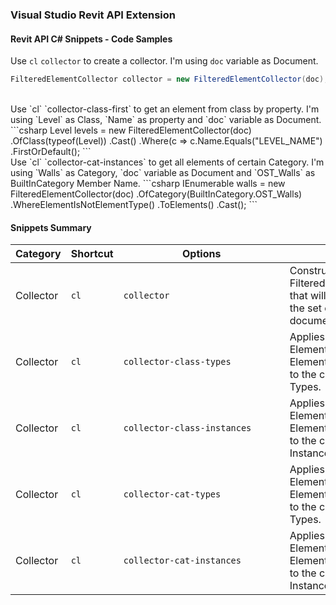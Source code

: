 ### Visual Studio Revit API Extension

#### Revit API C# Snippets - Code Samples

Use `cl` `collector` to create a collector. I'm using  `doc` variable as Document.
```csharp
FilteredElementCollector collector = new FilteredElementCollector(doc);
```
<br>
Use `cl` `collector-class-first` to get an element from class by property. I'm using  `Level` as Class, `Name` as property and `doc` variable as Document.
```csharp
Level levels = new FilteredElementCollector(doc)
            .OfClass(typeof(Level))
            .Cast<Level>()
            .Where(c => c.Name.Equals("LEVEL_NAME")
            .FirstOrDefault();
```
<br>
Use `cl` `collector-cat-instances` to get all elements of certain Category. I'm using  `Walls` as Category, `doc` variable as Document and `OST_Walls` as BuiltInCategory Member Name.
```csharp
IEnumerable<Walls> walls = new FilteredElementCollector(doc)
            .OfCategory(BuiltInCategory.OST_Walls)
            .WhereElementIsNotElementType()
            .ToElements()
            .Cast<Walls>();
```
<br>

#### Snippets Summary

| Category | Shortcut  | <div style="width:250px">Options</div> | Description |
|-----|-----|-----|-----|
|Collector| `cl`      | `collector`| Constructs a new FilteredElementCollector that will search and filter the set of elements in a document. |
|Collector| `cl`      | `collector-class-types`| Applies an ElementClassFilter and ElementIsElementTypeFilter to the collector and returns Types. |
|Collector| `cl`      | `collector-class-instances`| Applies an ElementClassFilter and ElementIsElementTypeFilter to the collector and returns Instances. |
|Collector| `cl`      | `collector-cat-types`| Applies an ElementCategoryFilter  and ElementIsElementTypeFilter to the collector and returns Types. |
|Collector| `cl`      | `collector-cat-instances`| Applies an ElementCategoryFilter  and ElementIsElementTypeFilter to the collector and returns Instances. |
